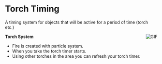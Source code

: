 # Torch Timing
 A timing system for objects that will be active for a period of time (torch etc.)

<img align = "right" alt="GIF" src="https://media.giphy.com/media/l4Ep9SpdlaHd6QjjW/giphy.gif" />

**Torch System**
- Fire is created with particle system.
- When you take the torch timer starts.
- Using other torches in the area you can refresh your torch timer.

